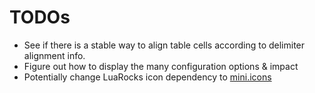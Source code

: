# TODOs

- See if there is a stable way to align table cells according to delimiter
  alignment info.
- Figure out how to display the many configuration options & impact
- Potentially change LuaRocks icon dependency to [mini.icons](https://luarocks.org/modules/neorocks/mini.icons)
